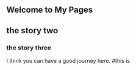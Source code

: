 ## Welcome to My Pages

## the story two
### the story three

I think you can have a good journey here. 
#this is
